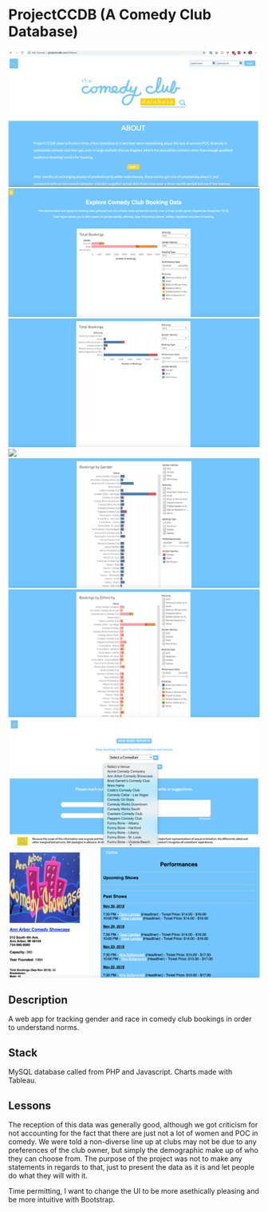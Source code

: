 # ProjectCCDB (A Comedy Club Database)

![](images/about.png)
![](images/bookings_by_gender_and_ethnicity.png)
![](images/bookings_by_gender_and_ethnicity2.png)
![](iimages/bookings_by_gender_and_ethnicity3.png)
![](images/bookings_by_club_and_gender.png)
![](images/bookings_by_club_and_ethnicity.png)
![](images/search_tool.png)
![](images/search_detail.png)

## Description
A web app for tracking gender and race in comedy club bookings in order to understand norms.

## Stack
MySQL database called from PHP and Javascript. Charts made with Tableau. 

## Lessons
The reception of this data was generally good, although we got criticism for not accounting for the fact that there are just not a lot of women and POC in comedy. We were told a non-diverse line up at clubs may not be due to any preferences of the club owner, but simply the demographic make up of who they can choose from. The purpose of the project was not to make any statements in regards to that, just to present the data as it is and let people do what they will with it.

Time permitting, I want to change the UI to be more asethically pleasing and be more intuitive with Bootstrap.
